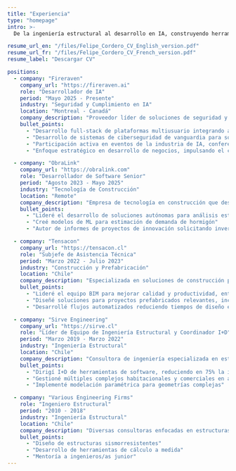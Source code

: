 ```yaml
---
title: "Experiencia"
type: "homepage"
intro: >-
  De la ingeniería estructural al desarrollo en IA, construyendo herramientas prácticas que conectan la ingeniería tradicional con la tecnología moderna.

resume_url_en: "/files/Felipe_Cordero_CV_English_version.pdf"
resume_url_fr: "/files/Felipe_Cordero_CV_French_version.pdf"
resume_label: "Descargar CV"

positions:
  - company: "Fireraven"
    company_url: "https://fireraven.ai"
    role: "Desarrollador de IA"
    period: "Mayo 2025 - Presente"
    industry: "Seguridad y Cumplimiento en IA"
    location: "Montreal - Canadá"
    company_description: "Proveedor líder de soluciones de seguridad y cumplimiento para agentes y asistentes de IA basados en LLM"
    bullet_points:
      - "Desarrollo full-stack de plataformas multiusuario integrando agentes de IA y sistemas RAG (Generación Aumentada por Recuperación)"
      - "Desarrollo de sistemas de ciberseguridad de vanguardia para soluciones de chatbots empresariales"
      - "Participación activa en eventos de la industria de IA, conferencias e iniciativas de networking profesional"
      - "Enfoque estratégico en desarrollo de negocios, impulsando el crecimiento de la empresa mediante adquisición de nuevos clientes y alianzas estratégicas"

  - company: "ObraLink"
    company_url: "https://obralink.com"
    role: "Desarrollador de Software Senior"
    period: "Agosto 2023 - Mayo 2025"
    industry: "Tecnología de Construcción"
    location: "Remote"
    company_description: "Empresa de tecnología en construcción que desarrolla herramientas de análisis estructural con IA"
    bullet_points:
      - "Lideré el desarrollo de soluciones autónomas para análisis estructural en tiempo real"
      - "Creé modelos de ML para estimación de demanda de hormigón"
      - "Autor de informes de proyectos de innovación solicitando inversiones superiores a $500K USD"

  - company: "Tensacon"
    company_url: "https://tensacon.cl"
    role: "Subjefe de Asistencia Técnica"
    period: "Marzo 2022 - Julio 2023"
    industry: "Construcción y Prefabricación"
    location: "Chile"
    company_description: "Especializada en soluciones de construcción prefabricada e implementación BIM"
    bullet_points:
      - "Lideré el equipo BIM para mejorar calidad y productividad, entregando múltiples proyectos Fast Track"
      - "Diseñé soluciones para proyectos prefabricados relevantes, incluyendo faenas de CODELCO y sedes de los Juegos Panamericanos"
      - "Desarrollé flujos automatizados reduciendo tiempos de diseño en 40%"

  - company: "Sirve Engineering"
    company_url: "https://sirve.cl"
    role: "Líder de Equipo de Ingeniería Estructural y Coordinador I+D"
    period: "Marzo 2019 - Marzo 2022"
    industry: "Ingeniería Estructural"
    location: "Chile"
    company_description: "Consultora de ingeniería especializada en estructuras habitacionales y comerciales en altura"
    bullet_points:
      - "Dirigí I+D de herramientas de software, reduciendo en 75% la ingeniería inicial y el dimensionamiento"
      - "Gestioné múltiples complejos habitacionales y comerciales en altura (~20.000 m² cada uno)"
      - "Implementé modelación paramétrica para geometrías complejas"

  - company: "Various Engineering Firms"
    role: "Ingeniero Estructural"
    period: "2010 - 2018"
    industry: "Ingeniería Estructural"
    location: "Chile"
    company_description: "Diversas consultoras enfocadas en estructuras sismorresistentes y soluciones a medida"
    bullet_points:
      - "Diseño de estructuras sismorresistentes"
      - "Desarrollo de herramientas de cálculo a medida"
      - "Mentoría a ingenieros/as junior"
---
```


